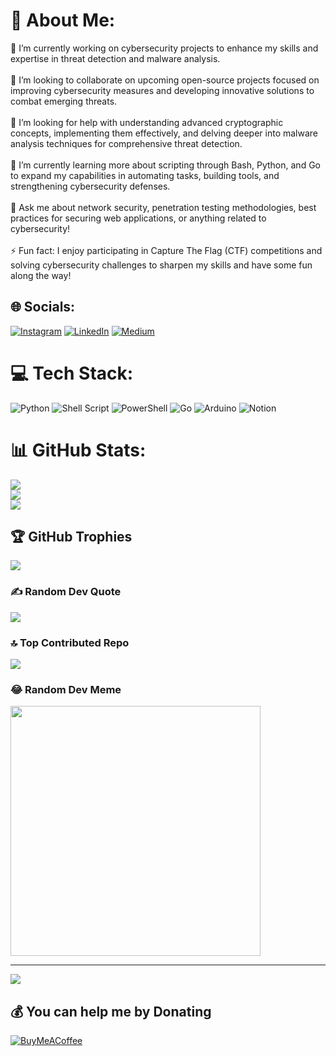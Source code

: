 # 💫 About Me:
🔭 I’m currently working on cybersecurity projects to enhance my skills and expertise in threat detection and malware analysis.<br><br>👯 I’m looking to collaborate on upcoming open-source projects focused on improving cybersecurity measures and developing innovative solutions to combat emerging threats.<br><br>🤝 I’m looking for help with understanding advanced cryptographic concepts, implementing them effectively, and delving deeper into malware analysis techniques for comprehensive threat detection.<br><br>🌱 I’m currently learning more about scripting through Bash, Python, and Go to expand my capabilities in automating tasks, building tools, and strengthening cybersecurity defenses.<br><br>💬 Ask me about network security, penetration testing methodologies, best practices for securing web applications, or anything related to cybersecurity!<br><br>⚡ Fun fact: I enjoy participating in Capture The Flag (CTF) competitions and solving cybersecurity challenges to sharpen my skills and have some fun along the way!


## 🌐 Socials:
[![Instagram](https://img.shields.io/badge/Instagram-%23E4405F.svg?logo=Instagram&logoColor=white)](https://instagram.com/https://www.instagram.com/satyam.pathania/) [![LinkedIn](https://img.shields.io/badge/LinkedIn-%230077B5.svg?logo=linkedin&logoColor=white)](https://linkedin.com/in/https://in.linkedin.com/in/satyam-pathania-052a37207) [![Medium](https://img.shields.io/badge/Medium-12100E?logo=medium&logoColor=white)](https://medium.com/@https://medium.com/@SatyamPathania) 

# 💻 Tech Stack:
![Python](https://img.shields.io/badge/python-3670A0?style=for-the-badge&logo=python&logoColor=ffdd54) ![Shell Script](https://img.shields.io/badge/shell_script-%23121011.svg?style=for-the-badge&logo=gnu-bash&logoColor=white) ![PowerShell](https://img.shields.io/badge/PowerShell-%235391FE.svg?style=for-the-badge&logo=powershell&logoColor=white) ![Go](https://img.shields.io/badge/go-%2300ADD8.svg?style=for-the-badge&logo=go&logoColor=white) ![Arduino](https://img.shields.io/badge/-Arduino-00979D?style=for-the-badge&logo=Arduino&logoColor=white) ![Notion](https://img.shields.io/badge/Notion-%23000000.svg?style=for-the-badge&logo=notion&logoColor=white)
# 📊 GitHub Stats:
![](https://github-readme-stats.vercel.app/api?username=satyampathania&theme=dark&hide_border=true&include_all_commits=true&count_private=true)<br/>
![](https://github-readme-streak-stats.herokuapp.com/?user=satyampathania&theme=dark&hide_border=true)<br/>
![](https://github-readme-stats.vercel.app/api/top-langs/?username=satyampathania&theme=dark&hide_border=true&include_all_commits=true&count_private=true&layout=compact)

## 🏆 GitHub Trophies
![](https://github-profile-trophy.vercel.app/?username=satyampathania&theme=dark&no-frame=true&no-bg=false&margin-w=4)

### ✍️ Random Dev Quote
![](https://quotes-github-readme.vercel.app/api?type=vetical&theme=dark)

### 🔝 Top Contributed Repo
![](https://github-contributor-stats.vercel.app/api?username=satyampathania&limit=5&theme=dark&combine_all_yearly_contributions=true)

### 😂 Random Dev Meme
<img src='https://memer-new.vercel.app/' style="height: 400px;"/>

---
[![](https://visitcount.itsvg.in/api?id=satyampathania&icon=2&color=12)](https://visitcount.itsvg.in)

  ## 💰 You can help me by Donating
  [![BuyMeACoffee](https://img.shields.io/badge/Buy%20Me%20a%20Coffee-ffdd00?style=for-the-badge&logo=buy-me-a-coffee&logoColor=black)](https://buymeacoffee.com/https://www.buymeacoffee.com/satyampathania) 

  
<!-- Proudly created with GPRM ( https://gprm.itsvg.in ) -->